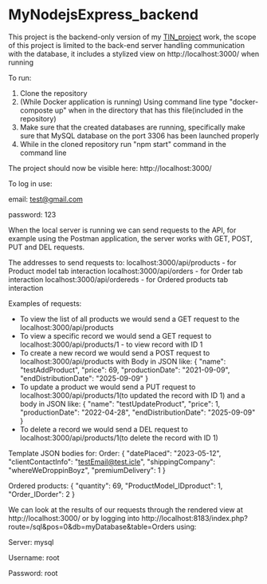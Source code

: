 # MyNodejsExpress_backend

This project is the backend-only version of my [TIN_project](https://github.com/D34THNOTE/TIN_Project) work, the scope of this project is limited to the back-end server handling communication with the database, it includes a stylized view on http://localhost:3000/ when running

To run:
1. Clone the repository
2. (While Docker application is running) Using command line type "docker-composte up" when in the directory that has this file(included in the repository)
3. Make sure that the created databases are running, specifically make sure that MySQL database on the port 3306 has been launched properly
4. While in the cloned repository run "npm start" command in the command line

The project should now be visible here: http://localhost:3000/

To log in use:

email: test@gmail.com

password: 123

When the local server is running we can send requests to the API, for example using the Postman application, the server works with GET, POST, PUT and DEL requests.

The addresses to send requests to:
localhost:3000/api/products - for Product model tab interaction
localhost:3000/api/orders - for Order tab interaction
localhost:3000/api/ordereds - for Ordered products tab interaction

Examples of requests:
- To view the list of all products we would send a GET request to the localhost:3000/api/products
- To view a specific record we would send a GET request to localhost:3000/api/products/1 - to view record with ID 1
- To create a new record we would send a POST request to localhost:3000/api/products with Body in JSON like:
{
    "name": "testAddProduct",
    "price": 69,
    "productionDate": "2021-09-09",
    "endDistributionDate": "2025-09-09"
}
- To update a product we would send a PUT request to localhost:3000/api/products/1(to updated the record with ID 1) and a body in JSON like:
{
    "name": "testUpdateProduct",
    "price": 1,
    "productionDate": "2022-04-28",
    "endDistributionDate": "2025-09-09"
}
- To delete a record we would send a DEL request to localhost:3000/api/products/1(to delete the record with ID 1)

Template JSON bodies for:
Order:
{
    "datePlaced": "2023-05-12",
    "clientContactInfo": "testEmail@test.icle",
    "shippingCompany": "whereWeDroppinBoyz",
    "premiumDelivery": 1
}

Ordered products:
{
    "quantity": 69,
    "ProductModel_IDproduct": 1,
    "Order_IDorder": 2
}


We can look at the results of our requests through the rendered view at http://localhost:3000/ or by logging into http://localhost:8183/index.php?route=/sql&pos=0&db=myDatabase&table=Orders using:

Server: mysql

Username: root

Password: root
